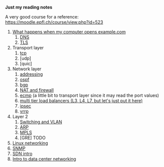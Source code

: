 **Just my reading notes**

A very good course for a reference: https://moodle.epfl.ch/course/view.php?id=523

1. [What happens when my computer opens example.com](opening_a_website.md)
   1. [DNS](dns.md)
   2. [TLS](tls.md)
2. Transport layer
   1. [tcp](tcp.md)
   2. [udp]
   3. [quic]
3. Network layer
   1. [addressing](net_layer.md)
   2. [ospf](ospf.md)
   3. [bgp](bgp.md)
   4. [NAT and firewall](nat_and_firewall.md)
   5. [ecmp](ecmp.md) (a little bit to transport layer since it may read the port values)
   6. [multi tier load balancers (L3, L4, L7, but let's just put it here)](multi_tier_load_balancer.md)
   7. [ipsec](ipsec.md)
   8. [vrrp](vrrp.md)
4. Layer 2
   1. [Switching and VLAN](l2.md)
   2. [ARP](arp.md)
   3. [MPLS](mpls.md)
   4. [GRE] TODO
5. [Linux networking](linux_networking.md)
6. [SNMP](snmp.md)
7. [SDN intro](sdn.md)
8. [Intro to data center networking](data_center_networking.md)
